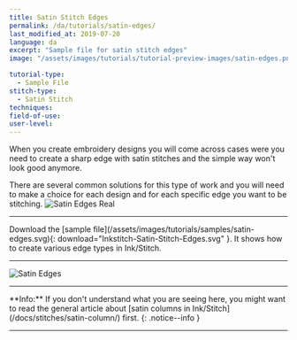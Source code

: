 ```yaml
---
title: Satin Stitch Edges
permalink: /da/tutorials/satin-edges/
last_modified_at: 2019-07-20
language: da
excerpt: "Sample file for satin stitch edges"
image: "/assets/images/tutorials/tutorial-preview-images/satin-edges.png"

tutorial-type:
  - Sample File
stitch-type: 
  - Satin Stitch
techniques:
field-of-use:
user-level: 
---
```

When you create embroidery designs you will come across cases were you need to create a sharp edge with satin stitches and the simple way won't look good anymore.

There are several common solutions for this type of work and you will need to make a choice for each design and for each specific edge you want to be stitching.
![Satin Edges Real](/assets/images/tutorials/tutorial-preview-images/satin-edges.png)

<hr>
Download the [sample file](/assets/images/tutorials/samples/satin-edges.svg){: download="Inkstitch-Satin-Stitch-Edges.svg" }. It shows how to create various edge types in Ink/Stitch.
<hr>

![Satin Edges](/assets/images/tutorials/samples/satin-edges.svg)

<hr>
**Info:** If you don't understand what you are seeing here, you might want to read the general article about [satin columns in Ink/Stitch](/docs/stitches/satin-column/) first.
{: .notice--info }
<hr>
